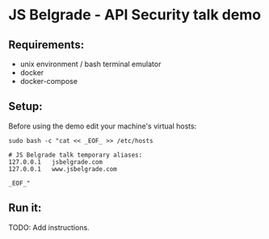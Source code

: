 # JS Belgrade - API Security talk demo

## Requirements:

* unix environment / bash terminal emulator
* docker
* docker-compose

## Setup:

Before using the demo edit your machine's virtual hosts:

```
sudo bash -c "cat << _EOF_ >> /etc/hosts

# JS Belgrade talk temporary aliases:
127.0.0.1   jsbelgrade.com
127.0.0.1   www.jsbelgrade.com

_EOF_"
```

## Run it:

TODO: Add instructions.
